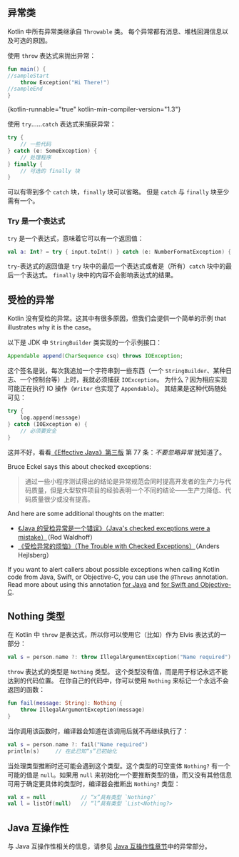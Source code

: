 [//]: # (title: 异常)

## 异常类

Kotlin 中所有异常类继承自 `Throwable` 类。
每个异常都有消息、堆栈回溯信息以及可选的原因。

使用 `throw` 表达式来抛出异常：

```kotlin
fun main() {
//sampleStart
    throw Exception("Hi There!")
//sampleEnd
}
```
{kotlin-runnable="true" kotlin-min-compiler-version="1.3"}

使用 `try`……`catch` 表达式来捕获异常：

```kotlin
try {
    // 一些代码
} catch (e: SomeException) {
    // 处理程序
} finally {
    // 可选的 finally 块
}
```

可以有零到多个 `catch` 块，`finally` 块可以省略。
但是 `catch` 与 `finally` 块至少需有一个。

### Try 是一个表达式

`try` 是一个表达式，意味着它可以有一个返回值：

```kotlin
val a: Int? = try { input.toInt() } catch (e: NumberFormatException) { null }
```

`try`-表达式的返回值是 `try` 块中的<!--
-->最后一个表达式或者是（所有）`catch` 块中的最后一个表达式。
`finally` 块中的内容不会影响表达式的结果。

## 受检的异常

Kotlin 没有受检的异常。这其中有很多原因，但我们会提供一个简单的示例  that illustrates why it is the case。

以下是 JDK 中 `StringBuilder` 类实现的一个示例接口：

``` java
Appendable append(CharSequence csq) throws IOException;
```

这个签名是说，每次我追加一个字符串到一些东西（一个 `StringBuilder`、某种日志、一个控制台等）上时，<!--
-->我就必须捕获 `IOException`。 为什么？因为相应实现可能正在执行 IO 操作（`Writer` 也实现了 `Appendable`）。
其结果是这种代码随处可见：

```kotlin
try {
    log.append(message)
} catch (IOException e) {
    // 必须要安全
}
```

这并不好，看看[《Effective Java》第三版](https://www.oracle.com/technetwork/java/effectivejava-136174.html) 第 77 条：*不要忽略异常* 就知道了。

Bruce Eckel says this about checked exceptions:

> 通过一些小程序测试得出的结论是异常规范<!--
> -->会同时提高开发者的生产力与代码质量，但是大型软件项目的经验表明<!--
> -->一个不同的结论——生产力降低、代码质量很少或没有提高。

And here are some additional thoughts on the matter:

* [《Java 的受检异常是一个错误》（Java's checked exceptions were a mistake）](https://radio-weblogs.com/0122027/stories/2003/04/01/JavasCheckedExceptionsWereAMistake.html)（Rod Waldhoff）
* [《受检异常的烦恼》（The Trouble with Checked Exceptions）](https://www.artima.com/intv/handcuffs.html)（Anders Hejlsberg）

If you want to alert callers about possible exceptions when calling Kotlin code from Java, Swift, or Objective-C,
you can use the `@Throws` annotation. Read more about using this annotation [for Java](java-to-kotlin-interop.md#checked-exceptions)
and [for Swift and Objective-C](native-objc-interop.md#errors-and-exceptions).

## Nothing 类型

在 Kotlin 中 `throw` 是表达式，所以你可以使用它（比如）作为 Elvis 表达式的一部分：

```kotlin
val s = person.name ?: throw IllegalArgumentException("Name required")
```

`throw` 表达式的类型是 `Nothing` 类型。
这个类型没有值，而是用于标记永远不能达到的代码位置。
在你自己的代码中，你可以使用 `Nothing` 来标记一个永远不会返回的函数：

```kotlin
fun fail(message: String): Nothing {
    throw IllegalArgumentException(message)
}
```

当你调用该函数时，编译器会知道在该调用后就不再继续执行了：

```kotlin
val s = person.name ?: fail("Name required")
println(s)     // 在此已知“s”已初始化
```

当处理类型推断时还可能会遇到这个类型。这个类型的可空变体
`Nothing?` 有一个可能的值是 `null`。如果用 `null` 来初始化<!--
-->一个要推断类型的值，而又没有其他信息可用于确定更<!--
-->具体的类型时，编译器会推断出 `Nothing?` 类型：

```kotlin
val x = null           // “x”具有类型 `Nothing?`
val l = listOf(null)   // “l”具有类型 `List<Nothing?>
```

## Java 互操作性

与 Java 互操作性相关的信息，请参见 [Java 互操作性章节](java-interop.md)中的异常部分。
